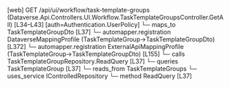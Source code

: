 [web] GET /api/ui/workflow/task-template-groups  (Dataverse.Api.Controllers.UI.Workflow.TaskTemplateGroupsController.GetAll)  [L34–L43] [auth=Authentication.UserPolicy]
  └─ maps_to TaskTemplateGroupDto [L37]
    └─ automapper.registration DataverseMappingProfile (TaskTemplateGroup->TaskTemplateGroupDto) [L372]
    └─ automapper.registration ExternalApiMappingProfile (TaskTemplateGroup->TaskTemplateGroupDto) [L155]
  └─ calls TaskTemplateGroupRepository.ReadQuery [L37]
  └─ queries TaskTemplateGroup [L37]
    └─ reads_from TaskTemplateGroups
  └─ uses_service IControlledRepository<TaskTemplateGroup>
    └─ method ReadQuery [L37]

